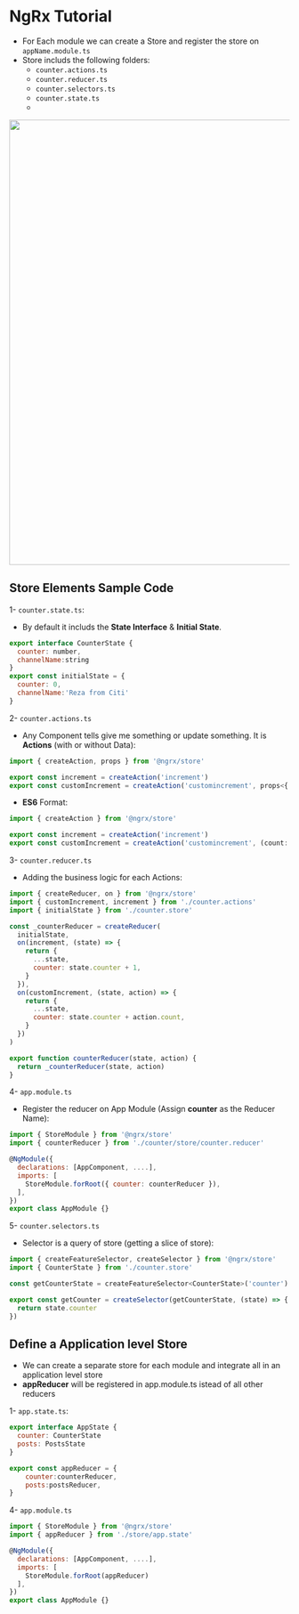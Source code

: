 # NgRx Tutorial 

- For Each module we can create a Store and register the store on `appName.module.ts`
- Store includs the following folders: 
  - `counter.actions.ts`
  - `counter.reducer.ts`
  - `counter.selectors.ts`
  - `counter.state.ts`
  - 
<img src="https://user-images.githubusercontent.com/62316360/137068657-52e9b11a-e7d6-44dd-be60-52134cf457c4.png" width="800" />

## Store Elements Sample Code

1- `counter.state.ts`:

- By default it includs the **State Interface** & **Initial State**.

```javascript
export interface CounterState {
  counter: number,
  channelName:string
}
export const initialState = {
  counter: 0,
  channelName:'Reza from Citi'
}    
```

2- `counter.actions.ts`

- Any Component tells give me something or update something. It is **Actions** (with or without Data):

```javascript
import { createAction, props } from '@ngrx/store'

export const increment = createAction('increment')
export const customIncrement = createAction('customincrement', props<{ count: number }>())
```

- **ES6** Format:

```javascript
import { createAction } from '@ngrx/store'

export const increment = createAction('increment')
export const customIncrement = createAction('customincrement', (count: number)=>({count}))
```

3- `counter.reducer.ts`

- Adding the business logic for each Actions:

```javascript
import { createReducer, on } from '@ngrx/store'
import { customIncrement, increment } from './counter.actions'
import { initialState } from './counter.store'

const _counterReducer = createReducer(
  initialState,
  on(increment, (state) => {
    return {
      ...state,
      counter: state.counter + 1,
    }
  }),
  on(customIncrement, (state, action) => {
    return {
      ...state,
      counter: state.counter + action.count,
    }
  })
)

export function counterReducer(state, action) {
  return _counterReducer(state, action)
}
```

4- `app.module.ts`

- Register the reducer on App Module (Assign **counter** as the Reducer Name):

```javascript
import { StoreModule } from '@ngrx/store'
import { counterReducer } from './counter/store/counter.reducer'

@NgModule({
  declarations: [AppComponent, ....],
  imports: [
    StoreModule.forRoot({ counter: counterReducer }),
  ],
})
export class AppModule {}
```

5- `counter.selectors.ts`

- Selector is a query of store (getting a slice of store):

```javascript
import { createFeatureSelector, createSelector } from '@ngrx/store'
import { CounterState } from './counter.store'

const getCounterState = createFeatureSelector<CounterState>('counter')

export const getCounter = createSelector(getCounterState, (state) => {
  return state.counter
})
```

## Define a Application level Store

- We can create a separate store for each module and integrate all in an application level store
- **appReducer** will be registered in app.module.ts istead of all other reducers

1- `app.state.ts`:

```javascript
export interface AppState {
  counter: CounterState
  posts: PostsState
}

export const appReducer = {
    counter:counterReducer,
    posts:postsReducer,
} 
```

4- `app.module.ts`

```javascript
import { StoreModule } from '@ngrx/store'
import { appReducer } from './store/app.state'

@NgModule({
  declarations: [AppComponent, ....],
  imports: [
    StoreModule.forRoot(appReducer)
  ],
})
export class AppModule {}
```

